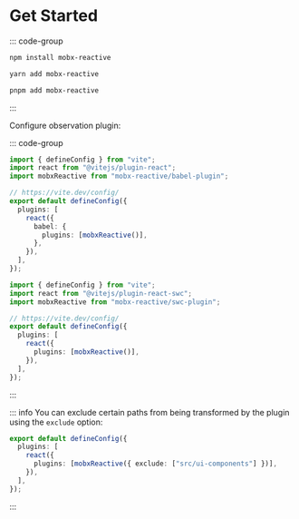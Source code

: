 # Get Started

::: code-group

```sh [npm]
npm install mobx-reactive
```

```sh [yarn]
yarn add mobx-reactive
```

```sh [pnpm]
pnpm add mobx-reactive
```

:::

Configure observation plugin:

::: code-group

```ts [vite.config.ts (babel)]
import { defineConfig } from "vite";
import react from "@vitejs/plugin-react";
import mobxReactive from "mobx-reactive/babel-plugin";

// https://vite.dev/config/
export default defineConfig({
  plugins: [
    react({
      babel: {
        plugins: [mobxReactive()],
      },
    }),
  ],
});
```

```ts [vite.config.ts (swc)]
import { defineConfig } from "vite";
import react from "@vitejs/plugin-react-swc";
import mobxReactive from "mobx-reactive/swc-plugin";

// https://vite.dev/config/
export default defineConfig({
  plugins: [
    react({
      plugins: [mobxReactive()],
    }),
  ],
});
```

:::

::: info
You can exclude certain paths from being transformed by the plugin using the `exclude` option:

```ts
export default defineConfig({
  plugins: [
    react({
      plugins: [mobxReactive({ exclude: ["src/ui-components"] })],
    }),
  ],
});
```

:::
